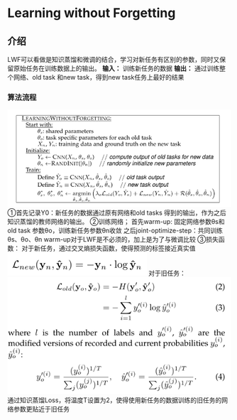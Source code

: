 # Learning without Forgetting
## 介绍
LWF可以看做是知识蒸馏和微调的结合，学习对新任务有区别的参数，同时又保留原始任务在训练数据上的输出。
**输入：** 训练新任务的数据
**输出：**  通过训练整个网络、old task 和new task，得到new task任务上最好的结果

### 算法流程
![](https://raw.githubusercontent.com/LIUQI-creat/pic/main/20221115215019.png)
 ①首先记录Y0：新任务的数据通过原有网络和old tasks 得到的输出，作为之后知识蒸馏的教师网络的输出。
 ②训练网络；
	 首先warm-up: 固定网络参数θs和old task 参数θo，训练新任务参数θn收敛
	 之后joint-optimize-step：共同训练θs、θo、θn
	 warm-up对于LWF是不必须的，加上是为了与微调比较
③损失函数：
对于新任务，通过交叉熵损失函数，使得预测的标签接近真实值
![](https://raw.githubusercontent.com/LIUQI-creat/pic/main/20221115215928.png)
对于旧任务：
![](https://raw.githubusercontent.com/LIUQI-creat/pic/main/20221115220044.png)
通过知识蒸馏Loss，将温度T设置为2，使得使用新任务的数据训练的旧任务的网络参数更贴近于旧任务

## 
<!--stackedit_data:
eyJoaXN0b3J5IjpbMTc0NTEzNjU0OCwtNTM0NzM4NTkwLDE2Mz
M2NDEzMDJdfQ==
-->